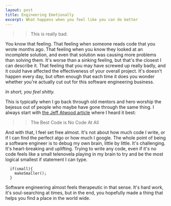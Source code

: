 ```yaml
---
layout: post
title: Engineering Emotionally
excerpt: What happens when you feel like you can do better
---
```


>> This is really bad.

You know that feeling. That feeling when someone reads code that you wrote months ago. That feeling when you know they looked at an incomplete solution, and even that solution was causing more problems than solving them. It's worse than a sinking feeling, but that's the closest I can describe it. That feeling that you may have screwed up really badly, and it could have affected the effectiveness of your overall project. It's doesn't happen every day, but often enough that each time it does you wonder whether you're actually cut out for this software engineering business.

_In short, you feel shitty._

This is typically when I go back through old mentors and hero worship the bejesus out of people who maybe have gone through the same thing. I always start with [the Jeff Atwood article](https://blog.codinghorror.com/the-best-code-is-no-code-at-all/) where I heard it best:

>> The Best Code is No Code At All

And with that, I feel set free almost. It's not about how much code I write, or if I can find the perfect algo or how much I google. The whole point of being a software engineer is to debug my own brain, little by little. It's challenging. It's heart-breaking and uplifting. Trying to write any code, even if it's no code feels like a small telenovela playing in my brain to try and be the most logical smallest if statement I can type.

```
  if(small){
    makeSmaller();
  }
```
Software engineering almost feels therapeutic in that sense. It's hard work, it's soul-searching at times, but in the end, you hopefully made a thing that helps you find a place in the world wide.
